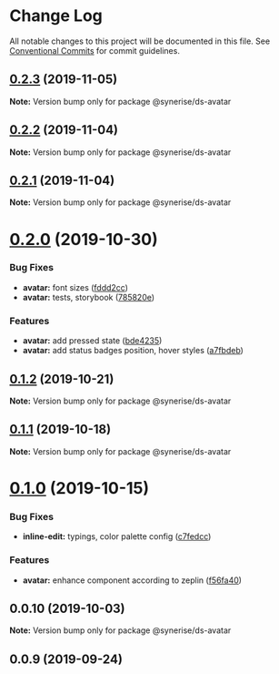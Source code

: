 # Change Log

All notable changes to this project will be documented in this file.
See [Conventional Commits](https://conventionalcommits.org) for commit guidelines.

## [0.2.3](https://github.com/synerise/synerise-design/compare/@synerise/ds-avatar@0.2.2...@synerise/ds-avatar@0.2.3) (2019-11-05)

**Note:** Version bump only for package @synerise/ds-avatar

## [0.2.2](https://github.com/synerise/synerise-design/compare/@synerise/ds-avatar@0.2.1...@synerise/ds-avatar@0.2.2) (2019-11-04)

**Note:** Version bump only for package @synerise/ds-avatar

## [0.2.1](https://github.com/synerise/synerise-design/compare/@synerise/ds-avatar@0.2.0...@synerise/ds-avatar@0.2.1) (2019-11-04)

**Note:** Version bump only for package @synerise/ds-avatar

# [0.2.0](https://github.com/synerise/synerise-design/compare/@synerise/ds-avatar@0.1.2...@synerise/ds-avatar@0.2.0) (2019-10-30)

### Bug Fixes

- **avatar:** font sizes ([fddd2cc](https://github.com/synerise/synerise-design/commit/fddd2ccb39d9c95b213d620e21a930a702e5c953))
- **avatar:** tests, storybook ([785820e](https://github.com/synerise/synerise-design/commit/785820e63437cf47a818e53388e37ccda8cf3fa3))

### Features

- **avatar:** add pressed state ([bde4235](https://github.com/synerise/synerise-design/commit/bde42357e1fe5794f98c0c13ad7a9ba67459c651))
- **avatar:** add status badges position, hover styles ([a7fbdeb](https://github.com/synerise/synerise-design/commit/a7fbdeb88a48ed3d1852571e6c141cd10734e545))

## [0.1.2](https://github.com/synerise/synerise-design/compare/@synerise/ds-avatar@0.1.1...@synerise/ds-avatar@0.1.2) (2019-10-21)

**Note:** Version bump only for package @synerise/ds-avatar

## [0.1.1](https://github.com/synerise/synerise-design/compare/@synerise/ds-avatar@0.1.0...@synerise/ds-avatar@0.1.1) (2019-10-18)

**Note:** Version bump only for package @synerise/ds-avatar

# [0.1.0](https://github.com/synerise/synerise-design/compare/@synerise/ds-avatar@0.0.10...@synerise/ds-avatar@0.1.0) (2019-10-15)

### Bug Fixes

- **inline-edit:** typings, color palette config ([c7fedcc](https://github.com/synerise/synerise-design/commit/c7fedcc))

### Features

- **avatar:** enhance component according to zeplin ([f56fa40](https://github.com/synerise/synerise-design/commit/f56fa40))

## 0.0.10 (2019-10-03)

**Note:** Version bump only for package @synerise/ds-avatar

## 0.0.9 (2019-09-24)
